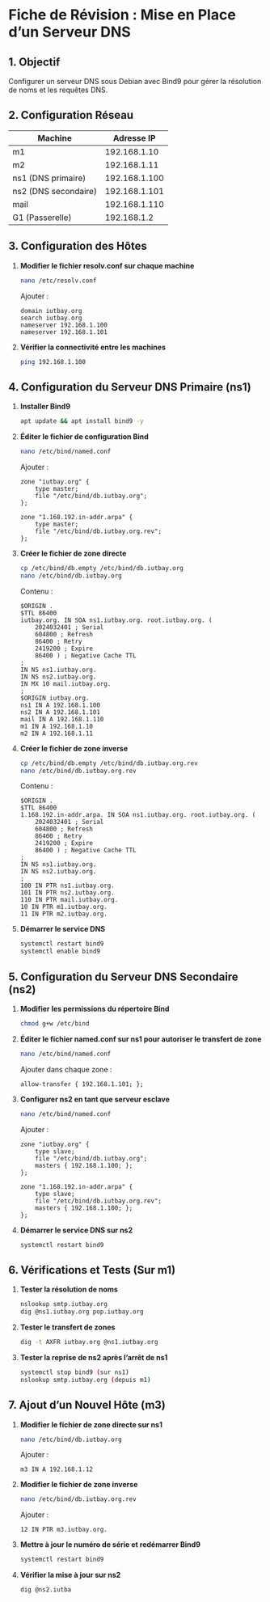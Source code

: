 # Fiche de Révision : Mise en Place d’un Serveur DNS

## 1. Objectif
Configurer un serveur DNS sous Debian avec Bind9 pour gérer la résolution de noms et les requêtes DNS.

## 2. Configuration Réseau
| Machine  | Adresse IP        |
|----------|------------------|
| m1       | 192.168.1.10     |
| m2       | 192.168.1.11     |
| ns1 (DNS primaire)  | 192.168.1.100 |
| ns2 (DNS secondaire) | 192.168.1.101 |
| mail     | 192.168.1.110    |
| G1 (Passerelle) | 192.168.1.2 |

## 3. Configuration des Hôtes
1. **Modifier le fichier resolv.conf sur chaque machine**
   ```bash
   nano /etc/resolv.conf
   ```
   Ajouter :
   ```
   domain iutbay.org
   search iutbay.org
   nameserver 192.168.1.100
   nameserver 192.168.1.101
   ```
2. **Vérifier la connectivité entre les machines**
   ```bash
   ping 192.168.1.100
   ```

## 4. Configuration du Serveur DNS Primaire (ns1)
1. **Installer Bind9**
   ```bash
   apt update && apt install bind9 -y
   ```
2. **Éditer le fichier de configuration Bind**
   ```bash
   nano /etc/bind/named.conf
   ```
   Ajouter :
   ```
   zone "iutbay.org" {
       type master;
       file "/etc/bind/db.iutbay.org";
   };

   zone "1.168.192.in-addr.arpa" {
       type master;
       file "/etc/bind/db.iutbay.org.rev";
   };
   ```
3. **Créer le fichier de zone directe**
   ```bash
   cp /etc/bind/db.empty /etc/bind/db.iutbay.org
   nano /etc/bind/db.iutbay.org
   ```
   Contenu :
   ```
   $ORIGIN .
   $TTL 86400
   iutbay.org. IN SOA ns1.iutbay.org. root.iutbay.org. (
       2024032401 ; Serial
       604800 ; Refresh
       86400 ; Retry
       2419200 ; Expire
       86400 ) ; Negative Cache TTL
   ;
   IN NS ns1.iutbay.org.
   IN NS ns2.iutbay.org.
   IN MX 10 mail.iutbay.org.
   ;
   $ORIGIN iutbay.org.
   ns1 IN A 192.168.1.100
   ns2 IN A 192.168.1.101
   mail IN A 192.168.1.110
   m1 IN A 192.168.1.10
   m2 IN A 192.168.1.11
   ```
4. **Créer le fichier de zone inverse**
   ```bash
   cp /etc/bind/db.empty /etc/bind/db.iutbay.org.rev
   nano /etc/bind/db.iutbay.org.rev
   ```
   Contenu :
   ```
   $ORIGIN .
   $TTL 86400
   1.168.192.in-addr.arpa. IN SOA ns1.iutbay.org. root.iutbay.org. (
       2024032401 ; Serial
       604800 ; Refresh
       86400 ; Retry
       2419200 ; Expire
       86400 ) ; Negative Cache TTL
   ;
   IN NS ns1.iutbay.org.
   IN NS ns2.iutbay.org.
   ;
   100 IN PTR ns1.iutbay.org.
   101 IN PTR ns2.iutbay.org.
   110 IN PTR mail.iutbay.org.
   10 IN PTR m1.iutbay.org.
   11 IN PTR m2.iutbay.org.
   ```
5. **Démarrer le service DNS**
   ```bash
   systemctl restart bind9
   systemctl enable bind9
   ```

## 5. Configuration du Serveur DNS Secondaire (ns2)
1. **Modifier les permissions du répertoire Bind**
   ```bash
   chmod g+w /etc/bind
   ```
2. **Éditer le fichier named.conf sur ns1 pour autoriser le transfert de zone**
   ```bash
   nano /etc/bind/named.conf
   ```
   Ajouter dans chaque zone :
   ```
   allow-transfer { 192.168.1.101; };
   ```
3. **Configurer ns2 en tant que serveur esclave**
   ```bash
   nano /etc/bind/named.conf
   ```
   Ajouter :
   ```
   zone "iutbay.org" {
       type slave;
       file "/etc/bind/db.iutbay.org";
       masters { 192.168.1.100; };
   };
   
   zone "1.168.192.in-addr.arpa" {
       type slave;
       file "/etc/bind/db.iutbay.org.rev";
       masters { 192.168.1.100; };
   };
   ```
4. **Démarrer le service DNS sur ns2**
   ```bash
   systemctl restart bind9
   ```

## 6. Vérifications et Tests (Sur m1)
1. **Tester la résolution de noms**
   ```bash
   nslookup smtp.iutbay.org
   dig @ns1.iutbay.org pop.iutbay.org
   ```
2. **Tester le transfert de zones**
   ```bash
   dig -t AXFR iutbay.org @ns1.iutbay.org
   ```
3. **Tester la reprise de ns2 après l’arrêt de ns1**
   ```bash
   systemctl stop bind9 (sur ns1)
   nslookup smtp.iutbay.org (depuis m1)
   ```

## 7. Ajout d’un Nouvel Hôte (m3)
1. **Modifier le fichier de zone directe sur ns1**
   ```bash
   nano /etc/bind/db.iutbay.org
   ```
   Ajouter :
   ```
   m3 IN A 192.168.1.12
   ```
2. **Modifier le fichier de zone inverse**
   ```bash
   nano /etc/bind/db.iutbay.org.rev
   ```
   Ajouter :
   ```
   12 IN PTR m3.iutbay.org.
   ```
3. **Mettre à jour le numéro de série et redémarrer Bind9**
   ```bash
   systemctl restart bind9
   ```
4. **Vérifier la mise à jour sur ns2**
   ```bash
   dig @ns2.iutba